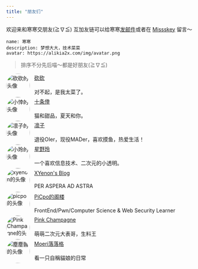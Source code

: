 ```yaml
---
title: "朋友们"
---
```


欢迎来和寒寒交朋友(≧∇≦) 互加友链可以给寒寒[发邮件](mailto:contact@alikia2x.com)或者在 [Missskey](https://social.a2x.pub/@alikia) 留言～

```text
name: 寒寒
description: 梦想大大，技术菜菜
avatar: https://alikia2x.com/img/avatar.png
```

> 排序不分先后喵～都是好朋友(≧∇≦)

<div style="gap:0.75rem;display: flex;">
    <img style="display: inline; width: 4rem; border-radius: 10rem;" src="/img/lakr.jpg" alt="砍砍的头像">
    <div style="display: flex;justify-content: center;flex-direction: column;">
        <a style="margin-bottom: 0.3rem;" href="https://nanakumo.github.io/">砍砍</a>
        <p style="margin-bottom: 0.2rem;">对不起，是我太菜了。</p>
    </div>
</div>

<div style="gap:0.75rem;display: flex;">
    <img style="display: inline; width: 4rem; border-radius: 10rem;" src="/img/nanakumo.png" alt="小悻的头像">
    <div style="display: flex;justify-content: center;flex-direction: column;">
        <a style="margin-bottom: 0.3rem;" href="https://nanakumo.github.io/">十条倖</a>
        <p style="margin-bottom: 0.2rem;">猫和甜品，夏天和你。</p>
    </div>
</div>

<div style="gap:0.75rem;display: flex;">
    <img style="display: inline; width: 4rem; border-radius: 10rem;" src="/img/rinkko.png" alt="凛子的头像">
    <div style="display: flex;justify-content: center;flex-direction: column;">
        <a style="margin-bottom: 0.3rem;" href="https://blog.rinkko.moe/">凛子</a>
        <p style="margin-bottom: 0.2rem;">退役OIer，现役MADer，喜欢摸鱼，热爱生活！</p>
    </div>
</div>

<div style="gap:0.75rem;display: flex;">
    <img style="display: inline; width: 4rem; border-radius: 10rem;" src="/img/bling.jpg" alt="小玲的头像">
    <div style="display: flex;justify-content: center;flex-direction: column;">
        <a style="margin-bottom: 0.3rem;" href="https://blog.bling.moe">星野玲</a>
        <p style="margin-bottom: 0.2rem;">一个喜欢信息技术、二次元的小透明。</p>
    </div>
</div>

<div style="gap:0.75rem;display: flex;">
    <img style="display: inline; width: 4rem; border-radius: 10rem;" src="/img/xy.jpg" alt="xyenon的头像">
    <div style="display: flex;justify-content: center;flex-direction: column;">
        <a style="margin-bottom: 0.3rem;" href="https://blog.bakalu.site/">XYenon's Blog</a>
        <p style="margin-bottom: 0.2rem;">PER ASPERA AD ASTRA</p>
    </div>
</div>

<div style="gap:0.75rem;display: flex;">
    <img style="display: inline; width: 4rem; border-radius: 10rem;" src="/img/picpo.jpg" alt="picpo的头像">
    <div style="display: flex;justify-content: center;flex-direction: column;">
        <a style="margin-bottom: 0.3rem;" href="https://picpo.top/">PiCpo的阁楼</a>
        <p style="margin-bottom: 0.2rem;">FrontEnd/Pwn/Computer Science & Web Security Learner</p>
    </div>
</div>

<div style="gap:0.75rem;display: flex;">
    <img style="display: inline; width: 4rem; border-radius: 10rem;" src="/img/pinkchampagne.jpeg" alt="Pink Champagne的头像">
    <div style="display: flex;justify-content: center;flex-direction: column;">
        <a style="margin-bottom: 0.3rem;" href="https://pinkchampagne.moe/">Pink Champagne</a>
        <p style="margin-bottom: 0.2rem;">萌萌二次元大表哥，生料王</p>
    </div>
</div>

<div style="gap:0.75rem;display: flex;">
    <img style="display: inline; width: 4rem; border-radius: 10rem;" src="/img/hokori.png" alt="塵塵醬的头像">
    <div style="display: flex;justify-content: center;flex-direction: column;">
        <a style="margin-bottom: 0.3rem;" href="https://blog.bakalu.site/">Moeri落落格</a>
        <p style="margin-bottom: 0.2rem;">看一只自稱貓娘的日常</p>
    </div>
</div>
